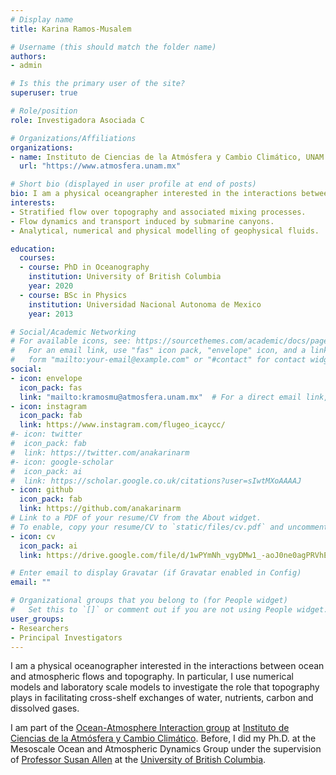 ```yaml
---
# Display name
title: Karina Ramos-Musalem

# Username (this should match the folder name)
authors:
- admin

# Is this the primary user of the site?
superuser: true

# Role/position
role: Investigadora Asociada C 

# Organizations/Affiliations
organizations: 
- name: Instituto de Ciencias de la Atmósfera y Cambio Climático, UNAM
  url: "https://www.atmosfera.unam.mx"

# Short bio (displayed in user profile at end of posts)
bio: I am a physical oceangrapher interested in the interactions between flow and topography.
interests:
- Stratified flow over topography and associated mixing processes.
- Flow dynamics and transport induced by submarine canyons.
- Analytical, numerical and physical modelling of geophysical fluids.

education:
  courses:
  - course: PhD in Oceanography
    institution: University of British Columbia
    year: 2020
  - course: BSc in Physics 
    institution: Universidad Nacional Autonoma de Mexico
    year: 2013

# Social/Academic Networking
# For available icons, see: https://sourcethemes.com/academic/docs/page-builder/#icons
#   For an email link, use "fas" icon pack, "envelope" icon, and a link in the
#   form "mailto:your-email@example.com" or "#contact" for contact widget.
social:
- icon: envelope
  icon_pack: fas
  link: "mailto:kramosmu@atmosfera.unam.mx"  # For a direct email link, use "mailto:kramosmu@atmosfera.unam.ca".
- icon: instagram
  icon_pack: fab
  link: https://www.instagram.com/flugeo_icaycc/
#- icon: twitter
#  icon_pack: fab
#  link: https://twitter.com/anakarinarm
#- icon: google-scholar
#  icon_pack: ai
#  link: https://scholar.google.co.uk/citations?user=sIwtMXoAAAAJ
- icon: github
  icon_pack: fab
  link: https://github.com/anakarinarm
# Link to a PDF of your resume/CV from the About widget.
# To enable, copy your resume/CV to `static/files/cv.pdf` and uncomment the lines below.
- icon: cv
  icon_pack: ai
  link: https://drive.google.com/file/d/1wPYmNh_vgyDMw1_-aoJ0ne0agPRVhE5e/view?usp=sharing

# Enter email to display Gravatar (if Gravatar enabled in Config)
email: ""

# Organizational groups that you belong to (for People widget)
#   Set this to `[]` or comment out if you are not using People widget.
user_groups:
- Researchers
- Principal Investigators
---
```


I am a physical oceanographer interested in the interactions between ocean and atmospheric flows and topography. In particular, I use numerical models and laboratory scale models to investigate the role that topography plays in facilitating cross-shelf exchanges of water, nutrients, carbon and dissolved gases.

I am part of the [Ocean-Atmosphere Interaction group](http://grupo-ioa.atmosfera.unam.mx/index.php/) at [Instituto de Ciencias de la Atmósfera y Cambio Climático](https://www.atmosfera.unam.mx/). 
Before, I did my Ph.D. at the Mesoscale Ocean and Atmospheric Dynamics Group under the supervision of [Professor Susan Allen](https://www.eoas.ubc.ca/~sallen/) at the [University of British Columbia](https://www.eoas.ubc.ca/). 
